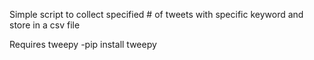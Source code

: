 Simple script to collect specified # of tweets with specific keyword and store in a csv file

Requires tweepy
 -pip install tweepy
